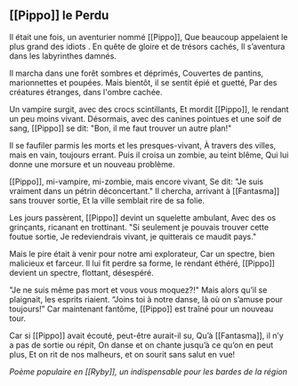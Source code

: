 ## __[[Pippo]] le Perdu__

Il était une fois, un aventurier nommé [[Pippo]],
Que beaucoup appelaient le plus grand des idiots .
En quête de gloire et de trésors cachés,
Il s’aventura dans les labyrinthes damnés.

Il marcha dans une forêt sombres et déprimés,
Couvertes de pantins, marionnettes et poupées.
Mais bientôt, il se sentit épié et guetté,
Par des créatures étranges, dans l'ombre cachée.

Un vampire surgit, avec des crocs scintillants,
Et mordit [[Pippo]], le rendant un peu moins vivant.
Désormais, avec des canines pointues et une soif de sang,
[[Pippo]] se dit: "Bon, il me faut trouver un autre plan!"

Il se faufiler parmis les morts et les presques-vivant,
À travers des villes, mais en vain, toujours errant.
Puis il croisa un zombie, au teint blême,
Qui lui donne une morsure et un nouveau problème.

[[Pippo]], mi-vampire, mi-zombie, mais encore vivant,
Se dit: "Je suis vraiment dans un pétrin déconcertant."
Il chercha, arrivant à [[Fantasma]] sans trouver sortie,
Et la ville semblait rire de sa folie.

Les jours passèrent, [[Pippo]] devint un squelette ambulant,
Avec des os grinçants, ricanant en trottinant.
"Si seulement je pouvais trouver cette foutue sortie,
Je redeviendrais vivant, je quitterais ce maudit pays."

Mais le pire était à venir pour notre ami explorateur,
Car un spectre, bien malicieux et farceur.
Il lui fit perdre sa forme, le rendant éthéré,
[[Pippo]] devient un spectre, flottant, désespéré.

"Je ne suis même pas mort et vous vous moquez?!"
Mais alors qu’il se plaignait, les esprits riaient.
“Joins toi à notre danse, là où on s’amuse pour toujours!”
Car maintenant fantôme, [[Pippo]] est traîné pour un
nouveau tour.

Car si [[Pippo]] avait écouté, peut-être aurait-il su,
Qu’à [[Fantasma]], il n’y a pas de sortie ou répit,
On danse et on chante jusqu’à ce qu’on en peut plus,
Et on rit de nos malheurs, et on sourit sans salut en vue!

*Poème populaire en [[Ryby]], un indispensable pour les bardes de la région*